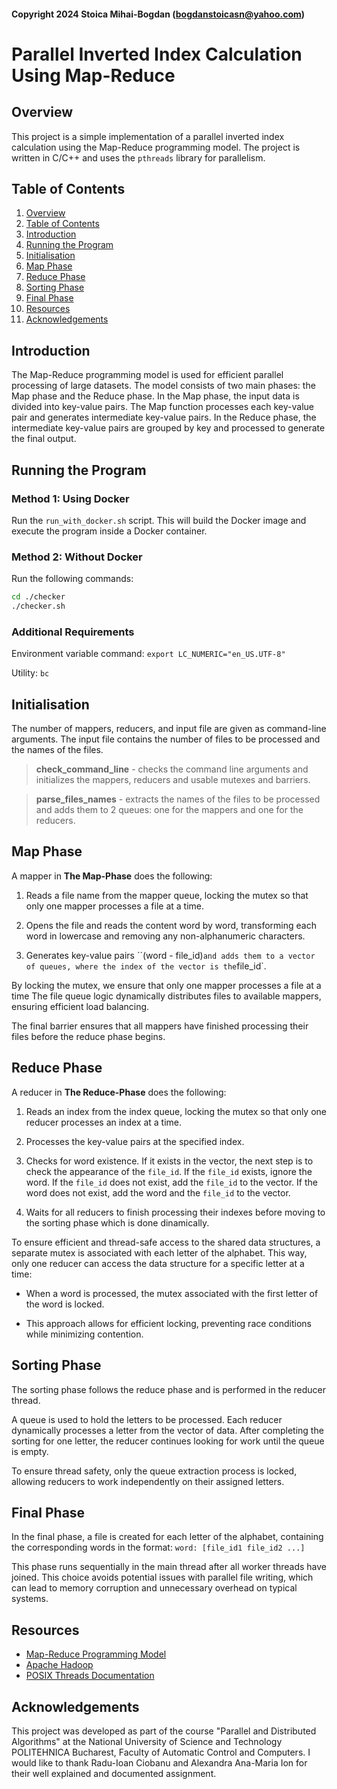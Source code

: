 #### Copyright 2024 Stoica Mihai-Bogdan (bogdanstoicasn@yahoo.com)

# Parallel Inverted Index Calculation Using Map-Reduce

## Overview

This project is a simple implementation of a parallel inverted index
calculation using the Map-Reduce programming model. The project is
written in C/C++ and uses the ```pthreads``` library for parallelism.

## Table of Contents

1. [Overview](#overview)
2. [Table of Contents](#table-of-contents)
3. [Introduction](#introduction)
4. [Running the Program](#running-the-program)
5. [Initialisation](#initialisation)
6. [Map Phase](#map-phase)
7. [Reduce Phase](#reduce-phase)
8. [Sorting Phase](#sorting-phase)
9. [Final Phase](#final-phase)
10. [Resources](#resources)
11. [Acknowledgements](#acknowledgements)

## Introduction

The Map-Reduce programming model is used for efficient parallel processing
of large datasets. The model consists of two main phases: the Map phase
and the Reduce phase. In the Map phase, the input data is divided into
key-value pairs. The Map function processes each key-value pair and
generates intermediate key-value pairs. In the Reduce phase, the intermediate
key-value pairs are grouped by key and processed to generate the final
output.

## Running the Program

### Method 1: Using Docker

Run the `run_with_docker.sh` script. This will build the Docker image and execute the program inside a Docker container.

### Method 2: Without Docker

Run the following commands:

```bash
cd ./checker
./checker.sh
```

### Additional Requirements

Environment variable command: `export LC_NUMERIC="en_US.UTF-8"`

Utility: `bc`


## Initialisation

The number of mappers, reducers, and input file are given as command-line
arguments. The input file contains the number of files to be processed
and the names of the files.

> **check_command_line** - checks the command line arguments and initializes
the mappers, reducers and usable mutexes and barriers.

> **parse_files_names** - extracts the names of the files to be processed and
adds them to 2 queues: one for the mappers and one for the reducers.

## Map Phase

A mapper in **The Map-Phase** does the following:

1. Reads a file name from the mapper queue, locking the mutex so that only one
mapper processes a file at a time.

2. Opens the file and reads the content word by word, transforming each word
in lowercase and removing any non-alphanumeric characters.

3. Generates key-value pairs ``(word - file_id)` and adds them to a vector of
queues, where the index of the vector is the `file_id`.

By locking the mutex, we ensure that only one mapper processes a file at a time
The file queue logic dynamically distributes files to available mappers, ensuring efficient load balancing.

The final barrier ensures that all mappers have finished processing their files before the reduce phase begins.

## Reduce Phase

A reducer in **The Reduce-Phase** does the following:

1. Reads an index from the index queue, locking the mutex so that only one
reducer processes an index at a time.

2. Processes the key-value pairs at the specified index.

3. Checks for word existence. If it exists in the vector, the next step is to
check the appearance of the `file_id`. If the `file_id` exists, ignore the
word. If the `file_id` does not exist, add the `file_id` to the vector.
If the word does not exist, add the word and the `file_id` to the vector.

4. Waits for all reducers to finish processing their indexes before moving to
the sorting phase which is done dinamically.

To ensure efficient and thread-safe access to the shared data structures, a
separate mutex is associated with each letter of the alphabet. This way, only
one reducer can access the data structure for a specific letter at a time:

- When a word is processed, the mutex associated with the first letter of the
word is locked.

- This approach allows for efficient locking, preventing race conditions while minimizing contention.

## Sorting Phase

The sorting phase follows the reduce phase and is performed in the reducer
thread.

A queue is used to hold the letters to be processed. Each reducer dynamically
processes a letter from the vector of data. After completing the sorting for
one letter, the reducer continues looking for work until the queue is empty. 

To ensure thread safety, only the queue extraction process is locked, allowing
reducers to work independently on their assigned letters.

## Final Phase

In the final phase, a file is created for each letter of the alphabet,
containing the corresponding words in the format:
`word: [file_id1 file_id2 ...]`

This phase runs sequentially in the main thread after all worker threads have
joined. This choice avoids potential issues with parallel file writing, which
can lead to memory corruption and unnecessary overhead on typical systems.

## Resources

- [Map-Reduce Programming Model](https://en.wikipedia.org/wiki/MapReduce)
- [Apache Hadoop](https://hadoop.apache.org/docs/stable)
- [POSIX Threads Documentation](https://man7.org/linux/man-pages/man7/pthreads.7.html)

## Acknowledgements

This project was developed as part of the course "Parallel and Distributed
Algorithms" at the National University of Science and Technology POLITEHNICA
Bucharest, Faculty of Automatic Control and Computers.
I would like to thank Radu-Ioan Ciobanu and Alexandra Ana-Maria Ion for
their well explained and documented assignment. 










